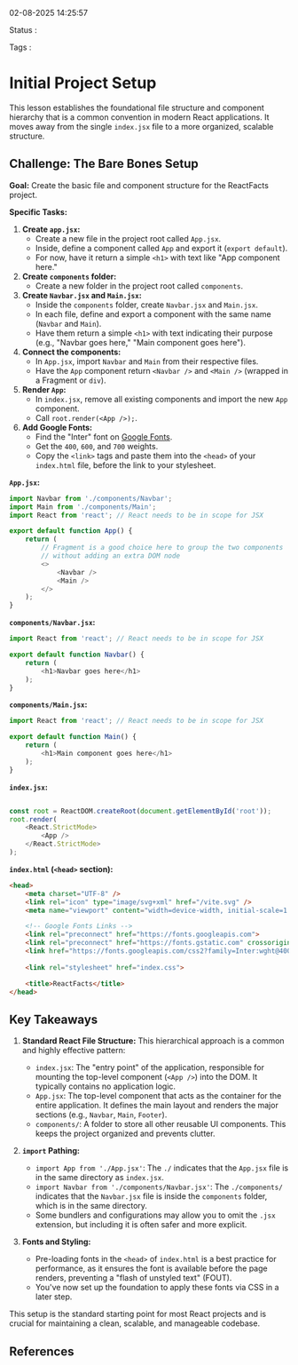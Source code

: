 02-08-2025 14:25:57

Status :

Tags :

# Initial Project Setup

This lesson establishes the foundational file structure and component hierarchy that is a common convention in modern React applications. It moves away from the single `index.jsx` file to a more organized, scalable structure.

## Challenge: The Bare Bones Setup

**Goal:** Create the basic file and component structure for the ReactFacts project.

**Specific Tasks:**

1.  **Create `app.jsx`:**
      * Create a new file in the project root called `App.jsx`.
      * Inside, define a component called `App` and export it (`export default`).
      * For now, have it return a simple `<h1>` with text like "App component here."
2.  **Create `components` folder:**
      * Create a new folder in the project root called `components`.
3.  **Create `Navbar.jsx` and `Main.jsx`:**
      * Inside the `components` folder, create `Navbar.jsx` and `Main.jsx`.
      * In each file, define and export a component with the same name (`Navbar` and `Main`).
      * Have them return a simple `<h1>` with text indicating their purpose (e.g., "Navbar goes here," "Main component goes here").
4.  **Connect the components:**
      * In `App.jsx`, import `Navbar` and `Main` from their respective files.
      * Have the `App` component return `<Navbar />` and `<Main />` (wrapped in a Fragment or `div`).
5.  **Render `App`:**
      * In `index.jsx`, remove all existing components and import the new `App` component.
      * Call `root.render(<App />);`.
6.  **Add Google Fonts:**
      * Find the "Inter" font on [Google Fonts](https://fonts.google.com/specimen/Inter).
      * Get the `400`, `600`, and `700` weights.
      * Copy the `<link>` tags and paste them into the `<head>` of your `index.html` file, before the link to your stylesheet.

**`App.jsx`:**

```javascript
import Navbar from './components/Navbar';
import Main from './components/Main';
import React from 'react'; // React needs to be in scope for JSX

export default function App() {
    return (
        // Fragment is a good choice here to group the two components
        // without adding an extra DOM node
        <>
            <Navbar />
            <Main />
        </>
    );
}
```

**`components/Navbar.jsx`:**

```javascript
import React from 'react'; // React needs to be in scope for JSX

export default function Navbar() {
    return (
        <h1>Navbar goes here</h1>
    );
}
```

**`components/Main.jsx`:**

```javascript
import React from 'react'; // React needs to be in scope for JSX

export default function Main() {
    return (
        <h1>Main component goes here</h1>
    );
}
```

**`index.jsx`:**

```javascript

const root = ReactDOM.createRoot(document.getElementById('root'));
root.render(
    <React.StrictMode>
        <App />
    </React.StrictMode>
);
```

**`index.html` (`<head>` section):**

```html
<head>
    <meta charset="UTF-8" />
    <link rel="icon" type="image/svg+xml" href="/vite.svg" />
    <meta name="viewport" content="width=device-width, initial-scale=1.0" />

    <!-- Google Fonts Links -->
    <link rel="preconnect" href="https://fonts.googleapis.com">
    <link rel="preconnect" href="https://fonts.gstatic.com" crossorigin>
    <link href="https://fonts.googleapis.com/css2?family=Inter:wght@400;600;700&display=swap" rel="stylesheet">
    
    <link rel="stylesheet" href="index.css">

    <title>ReactFacts</title>
</head>
```

## Key Takeaways

1.  **Standard React File Structure:** This hierarchical approach is a common and highly effective pattern:

      * `index.jsx`: The "entry point" of the application, responsible for mounting the top-level component (`<App />`) into the DOM. It typically contains no application logic.
      * `App.jsx`: The top-level component that acts as the container for the entire application. It defines the main layout and renders the major sections (e.g., `Navbar`, `Main`, `Footer`).
      * `components/`: A folder to store all other reusable UI components. This keeps the project organized and prevents clutter.

2.  **`import` Pathing:**

      * `import App from './App.jsx'`: The `./` indicates that the `App.jsx` file is in the same directory as `index.jsx`.
      * `import Navbar from './components/Navbar.jsx'`: The `./components/` indicates that the `Navbar.jsx` file is inside the `components` folder, which is in the same directory.
      * Some bundlers and configurations may allow you to omit the `.jsx` extension, but including it is often safer and more explicit.

3.  **Fonts and Styling:**

      * Pre-loading fonts in the `<head>` of `index.html` is a best practice for performance, as it ensures the font is available before the page renders, preventing a "flash of unstyled text" (FOUT).
      * You've now set up the foundation to apply these fonts via CSS in a later step.

This setup is the standard starting point for most React projects and is crucial for maintaining a clean, scalable, and manageable codebase.
## References


